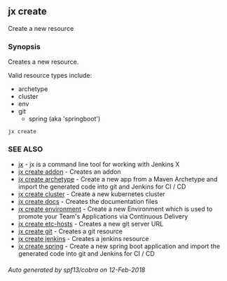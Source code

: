 ## jx create

Create a new resource

### Synopsis


Creates a new resource.
  
  Valid resource types include:
  
  * archetype  
  * cluster  
  * env  
  * git  
    * spring (aka 'springboot')

```
jx create
```

### SEE ALSO
* [jx](jx.md)	 - jx is a command line tool for working with Jenkins X
* [jx create addon](jx_create_addon.md)	 - Creates an addon
* [jx create archetype](jx_create_archetype.md)	 - Create a new app from a Maven Archetype and import the generated code into git and Jenkins for CI / CD
* [jx create cluster](jx_create_cluster.md)	 - Create a new kubernetes cluster
* [jx create docs](jx_create_docs.md)	 - Creates the documentation files
* [jx create environment](jx_create_environment.md)	 - Create a new Environment which is used to promote your Team's Applications via Continuous Delivery
* [jx create etc-hosts](jx_create_etc-hosts.md)	 - Creates a new git server URL
* [jx create git](jx_create_git.md)	 - Creates a git resource
* [jx create jenkins](jx_create_jenkins.md)	 - Creates a jenkins resource
* [jx create spring](jx_create_spring.md)	 - Create a new spring boot application and import the generated code into git and Jenkins for CI / CD

###### Auto generated by spf13/cobra on 12-Feb-2018
